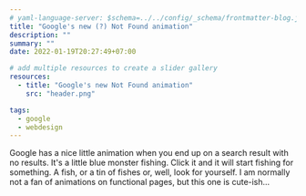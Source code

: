 ```yaml
---
# yaml-language-server: $schema=../../config/_schema/frontmatter-blog.json
title: "Google's new (?) Not Found animation"
description: ""
summary: ""
date: 2022-01-19T20:27:49+07:00

# add multiple resources to create a slider gallery
resources:
  - title: "Google's new Not Found animation"
    src: "header.png"

tags:
  - google
  - webdesign
---
```


Google has a nice little animation when you end up on a search result with no results. It's a little blue monster fishing. Click it and it will start fishing for something. A fish, or a tin of fishes or, well, look for yourself. I am normally not a fan of animations on functional pages, but this one is cute-ish...
